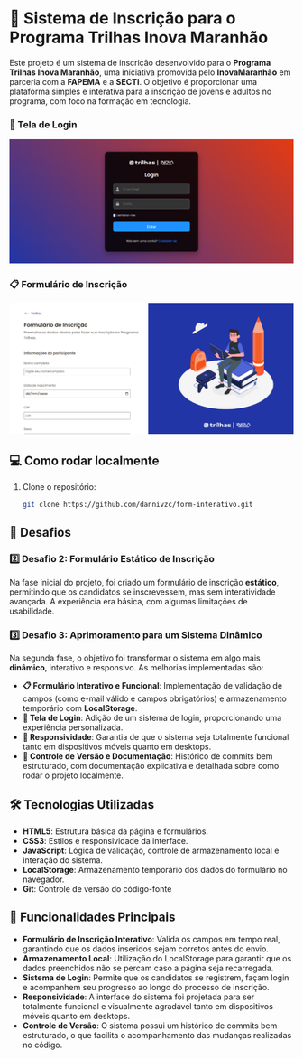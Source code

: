 # 🚀 Sistema de Inscrição para o Programa Trilhas Inova Maranhão

Este projeto é um sistema de inscrição desenvolvido para o **Programa Trilhas Inova Maranhão**, 
uma iniciativa promovida pelo **InovaMaranhão** em parceria com a **FAPEMA** e a **SECTI**. O objetivo
é proporcionar uma plataforma simples e interativa para a inscrição de jovens e adultos no
programa, com foco na formação em tecnologia.

### 🔐 Tela de Login
![Tela de Login](tela-login.png)

### 📋 Formulário de Inscrição
![Formulário de Inscrição](formulario-inscricao.png)

## 💻 Como rodar localmente

1. Clone o repositório:
   ```bash
   git clone https://github.com/dannivzc/form-interativo.git

## 🏁 Desafios

### 2️⃣ Desafio 2: Formulário Estático de Inscrição
Na fase inicial do projeto, foi criado um formulário de inscrição **estático**, permitindo que os 
candidatos se inscrevessem, mas sem interatividade avançada. A experiência era básica, com algumas 
limitações de usabilidade.

### 3️⃣ Desafio 3: Aprimoramento para um Sistema Dinâmico
Na segunda fase, o objetivo foi transformar o sistema em algo mais **dinâmico**, interativo e responsivo. 
As melhorias implementadas são:

- **📋 Formulário Interativo e Funcional**: Implementação de validação de campos (como e-mail válido e campos obrigatórios) e armazenamento temporário com **LocalStorage**.
- **🔐 Tela de Login**: Adição de um sistema de login, proporcionando uma experiência personalizada.
- **📱 Responsividade**: Garantia de que o sistema seja totalmente funcional tanto em dispositivos móveis quanto em desktops.
- **📂 Controle de Versão e Documentação**: Histórico de commits bem estruturado, com documentação explicativa e detalhada sobre como rodar o projeto localmente.

## 🛠️ Tecnologias Utilizadas

- **HTML5**: Estrutura básica da página e formulários.
- **CSS3**: Estilos e responsividade da interface.
- **JavaScript**: Lógica de validação, controle de armazenamento local e interação do sistema.
- **LocalStorage**: Armazenamento temporário dos dados do formulário no navegador.
- **Git**: Controle de versão do código-fonte

## 🧩 Funcionalidades Principais

- **Formulário de Inscrição Interativo**: Valida os campos em tempo real, garantindo que os dados inseridos sejam corretos antes do envio.
- **Armazenamento Local**: Utilização do LocalStorage para garantir que os dados preenchidos não se percam caso a página seja recarregada.
- **Sistema de Login**: Permite que os candidatos se registrem, façam login e acompanhem seu progresso ao longo do processo de inscrição.
- **Responsividade**: A interface do sistema foi projetada para ser totalmente funcional e visualmente agradável tanto em dispositivos móveis quanto em desktops.
- **Controle de Versão**: O sistema possui um histórico de commits bem estruturado, o que facilita o acompanhamento das mudanças realizadas no código.


